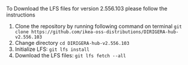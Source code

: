 To Download the LFS files for version 2.556.103 please follow the instructions

1. Clone the repository by running following command on terminal `git clone https://github.com/ikea-oss-distributions/DIRIGERA-hub-v2.556.103`
2. Change directory `cd DIRIGERA-hub-v2.556.103`
3. Initialize LFS: `git lfs install`
4. Download the LFS files: `git lfs fetch --all`
